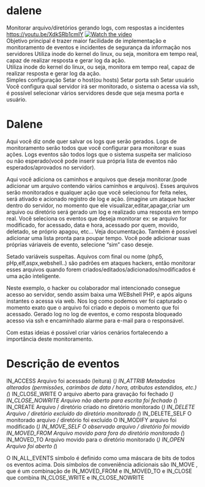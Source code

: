 # dalene
Monitorar arquivo/diretórios gerando logs, com respostas a incidentes
<br>
https://youtu.be/XdkSRb1cmIY
[![Watch the video](https://img.youtube.com/vi/T-D1KVIuvjA/maxresdefault.jpg)](https://youtu.be/XdkSRb1cmIY)
<br>
Objetivo principal é trazer maior facilidade de implementação e monitoramento de eventos e incidentes de segurança da informação nos servidores
Utiliza inode do kernel do linux, ou seja, monitora em tempo real, capaz de realizar resposta e gerar log da ação.
<br>
Utiliza inode do kernel do linux, ou seja, monitora em tempo real, capaz de realizar resposta e gerar log da ação.
<br>
Simples configuração
Setar o host(ou hosts)
Setar porta ssh
Setar usuário
Você configura qual servidor irá ser monitorado, o sistema o acessa via ssh, é possível selecionar vários servidores desde que seja mesma porta e usuário.
# Dalene

Aqui você diz onde quer salvar os logs que serão gerados.
Logs de monitoramento serão todos que você configurar para monitorar e suas ações.
Logs eventos são todos logs que o sistema suspeita ser malicioso ou não esperado(você pode inserir sua própria lista de eventos não esperados/aprovados no servidor).

Aqui você adiciona os caminhos e arquivos que deseja monitorar.(pode adicionar um arquivo contendo vários caminhos e arquivos). Esses arquivos serão monitorados e qualquer ação que você selecionou for feita neles, será ativado e acionado registro de log e ação. (imagine um ataque hacker dentro do servidor, no momento que ele visualizar,editar,apagar,criar um arquivo ou diretório será gerado um log e realizado uma resposta em tempo real.
Você seleciona os eventos que deseja monitorar ex: se arquivo for modificado, for acessado, data e hora, acessado por quem, movido, deletado, se próprio apagou, etc… Veja documentação.
Também é possível adicionar uma lista pronta para poupar tempo.
Você pode adicionar suas próprias váriaveis de evento, selecione “sim” caso deseje.

Setado variáveis suspeitas. Aquivos com final ou nome (php5, pHp,elf,aspx,webshell..) são padrões em ataques hackers, então monitorar esses arquivos quando forem criados/editados/adicionados/modificados é uma ação inteligente.

Neste exemplo, o hacker ou colaborador mal intencionado consegue acesso ao servidor, sendo assim baixa uma WEBshell PHP, e após alguns instantes o acessa via web.
Nos log como podemos ver foi capturado o momento exato que o arquivo foi criado e depois o momento que foi acessado. Gerado log no log de eventos, e como resposta bloqueado acesso via ssh e encaminhado alarme para e-mail para o responsável.

Com estas ideias é possível criar vários cenários fortalecendo a importância deste monitoramento.

# Descrição de eventos

IN_ACCESS Arquivo foi acessado (leitura) (*)
IN_ATTRIB Metadados alterados (permissões, carimbos de data / hora, atributos estendidos, etc.) (*)
IN_CLOSE_WRITE O arquivo aberto para gravação foi fechado (*)
IN_CLOSE_NOWRITE Arquivo não aberto para escrita foi fechado (*)
IN_CREATE Arquivo / diretório criado no diretório monitorado (*)
IN_DELETE Arquivo / diretório excluído do diretório monitorado (*)
IN_DELETE_SELF O monitorado arquivo / diretório foi excluído
O IN_MODIFY arquivo foi modificado (*)
IN_MOVE_SELF O observado arquivo / diretório foi movido
IN_MOVED_FROM Arquivo movido para fora do diretório monitorado (*)
IN_MOVED_TO Arquivo movido para o diretório monitorado (*)
IN_OPEN Arquivo foi aberto (*) 

O IN_ALL_EVENTS símbolo é definido como uma máscara de bits de todos os eventos acima. Dois símbolos de conveniência adicionais são IN_MOVE , que é um combinação de IN_MOVED_FROM e IN_MOVED_TO e IN_CLOSE que combina IN_CLOSE_WRITE e IN_CLOSE_NOWRITE
